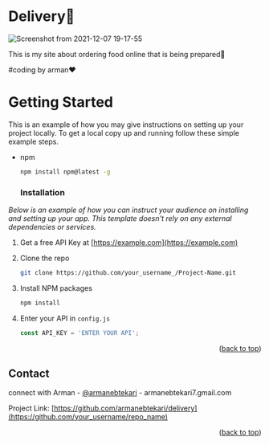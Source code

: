 # Delivery:motor_scooter:

![Screenshot from 2021-12-07 19-17-55](https://user-images.githubusercontent.com/93611871/145061192-5aa2d451-d294-4bcd-b7e2-fa4a47118229.png)

This is my site about ordering food online that is being prepared:cowboy_hat_face:

#coding by arman:heart:

# Getting Started

This is an example of how you may give instructions on setting up your project locally.
To get a local copy up and running follow these simple example steps.

* npm
  ```sh
  npm install npm@latest -g
  ```
  
  ### Installation

_Below is an example of how you can instruct your audience on installing and setting up your app. This template doesn't rely on any external dependencies or services._

1. Get a free API Key at [https://example.com](https://example.com)

2. Clone the repo
   
   ```sh
   git clone https://github.com/your_username_/Project-Name.git
   ```
3. Install NPM packages
   
   ```sh
   npm install
   ```
4. Enter your API in `config.js`
   
   ```js
   const API_KEY = 'ENTER YOUR API';
   ```

<p align="right">(<a href="#top">back to top</a>)</p>


<!-- CONTACT -->
## Contact

connect with Arman - [@armanebtekari](https://twitter.com/armanebtekari) - armanebtekari7.gmail.com

Project Link: [https://github.com/armanebtekari/delivery](https://github.com/your_username/repo_name)

<p align="right">(<a href="#top">back to top</a>)</p>
